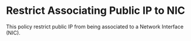 # Restrict Associating Public IP to NIC

This policy restrict public IP from being associated to a Network Interface (NIC).